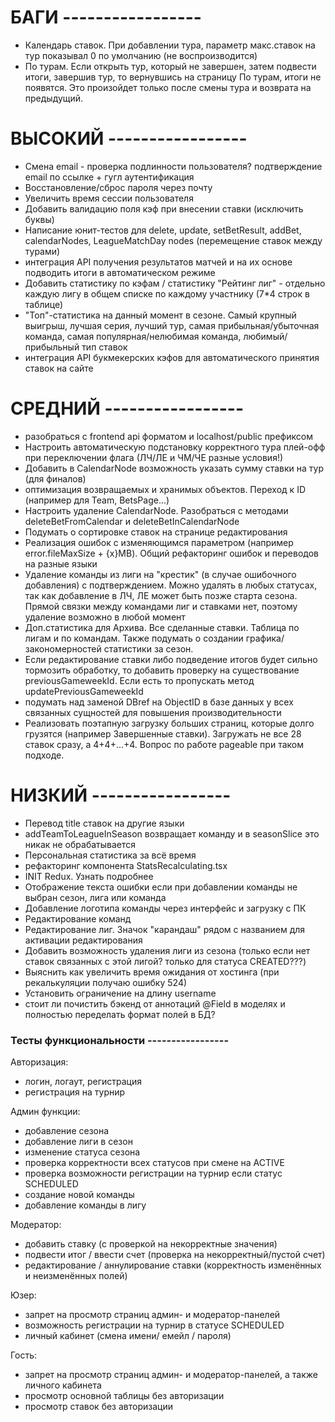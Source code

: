 # БАГИ -----------------

- Календарь ставок. При добавлении тура, параметр макс.ставок на тур показывал 0 по умолчанию (не воспроизводится)
- По турам. Если открыть тур, который не завершен, затем подвести итоги, завершив тур, то вернувшись на страницу По турам, итоги не появятся. Это произойдет только после смены тура и возврата на предыдущий.

# ВЫСОКИЙ -----------------

- Смена email - проверка подлинности пользователя? подтверждение email по ссылке + гугл аутентификация
- Восстановление/сброс пароля через почту
- Увеличить время сессии пользователя
- Добавить валидацию поля кэф при внесении ставки (исключить буквы)
- Написание юнит-тестов для delete, update, setBetResult, addBet, calendarNodes, LeagueMatchDay nodes (перемещение ставок между турами)
- интеграция API получения результатов матчей и на их основе подводить итоги в автоматическом режиме
- Добавить статистику по кэфам / статистику "Рейтинг лиг" - отдельно каждую лигу в общем списке по каждому участнику (7\*4 строк в таблице)
- "Топ"-статистика на данный момент в сезоне. Самый крупный выигрыш, лучшая серия, лучший тур, самая прибыльная/убыточная команда, самая популярная/нелюбимая команда, любимый/прибыльный тип ставок
- интеграция API букмекерских кэфов для автоматического принятия ставок на сайте

# СРЕДНИЙ -----------------

- разобраться с frontend api форматом и localhost/public префиксом
- Настроить автоматическую подстановку корректного тура плей-офф при переключении флага (ЛЧ/ЛЕ и ЧМ/ЧЕ разные условия!)
- Добавить в CalendarNode возможность указать сумму ставки на тур (для финалов)
- оптимизация возвращаемых и хранимых объектов. Переход к ID (например для Team, BetsPage...)
- Настроить удаление CalendarNode. Разобраться с методами deleteBetFromCalendar и deleteBetInCalendarNode
- Подумать о сортировке ставок на странице редактирования
- Реализация ошибок с изменяющимся параметром (например error.fileMaxSize + {x}MB). Общий рефакторинг ошибок и переводов на разные языки
- Удаление команды из лиги на "крестик" (в случае ошибочного добавления) с подтверждением. Можно удалять в любых статусах, так как добавление в ЛЧ, ЛЕ может быть позже старта сезона. Прямой связки между командами лиг и ставками нет, поэтому удаление возможно в любой момент
- Доп.статистика для Архива. Все сделанные ставки. Таблица по лигам и по командам. Также подумать о создании графика/закономерностей статистики за сезон.
- Если редактирование ставки либо подведение итогов будет сильно тормозить обработку, то добавить проверку на существование previousGameweekId. Если есть то пропускать метод updatePreviousGameweekId
- подумать над заменой DBref на ObjectID в базе данных у всех связанных сущностей для повышения производительности
- Реализовать поэтапную загрузку больших страниц, которые долго грузятся (например Завершенные ставки). Загружать не все 28 ставок сразу, а 4+4+...+4. Вопрос по работе pageable при таком подходе.

# НИЗКИЙ -----------------

- Перевод title ставок на другие языки
- addTeamToLeagueInSeason возвращает команду и в seasonSlice это никак не обрабатывается
- Персональная статистика за всё время
- рефакторинг компонента StatsRecalculating.tsx
- INIT Redux. Узнать подробнее
- Отображение текста ошибки если при добавлении команды не выбран сезон, лига или команда
- Добавление логотипа команды через интерфейс и загрузку с ПК
- Редактирование команд
- Редактирование лиг. Значок "карандаш" рядом с названием для активации редактирования
- Добавить возможность удаления лиги из сезона (только если нет ставок связанных с этой лигой? только для статуса CREATED???)
- Выяснить как увеличить время ожидания от хостинга (при рекалькуляции получаю ошибку 524)
- Установить ограничение на длину username
- стоит ли почистить бэкенд от аннотаций @Field в моделях и полностью переделать формат полей в БД?

### Тесты функциональности -----------------

Авторизация:

- логин, логаут, регистрация
- регистрация на турнир

Админ функции:

- добавление сезона
- добавление лиги в сезон
- изменение статуса сезона
- проверка корректности всех статусов при смене на ACTIVE
- проверка возможности регистрации на турнир если статус SCHEDULED
- создание новой команды
- добавление команды в лигу

Модератор:

- добавить ставку (с проверкой на некорректные значения)
- подвести итог / ввести счет (проверка на некорректный/пустой счет)
- редактирование / аннулирование ставки (корректность изменённых и неизменённых полей)

Юзер:

- запрет на просмотр страниц админ- и модератор-панелей
- возможность регистрации на турнир в статусе SCHEDULED
- личный кабинет (смена имени/ емейл / пароля)

Гость:

- запрет на просмотр страниц админ- и модератор-панелей, а также личного кабинета
- просмотр основной таблицы без авторизации
- просмотр ставок без авторизации

